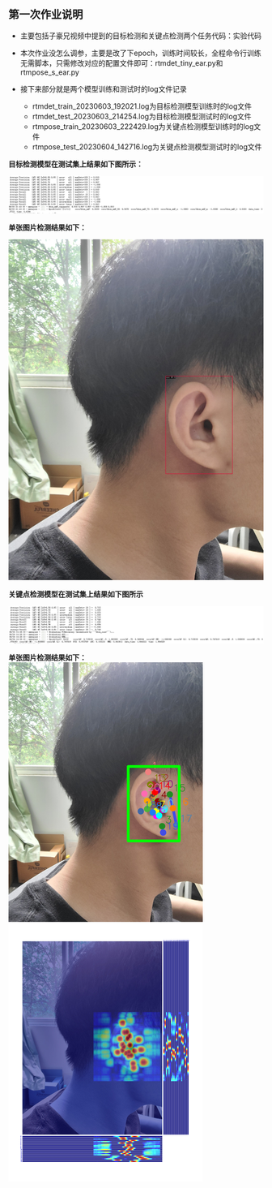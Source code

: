 ## 第一次作业说明
- 主要包括子豪兄视频中提到的目标检测和关键点检测两个任务代码：实验代码

- 本次作业没怎么调参，主要是改了下epoch，训练时间较长，全程命令行训练无需脚本，只需修改对应的配置文件即可：rtmdet_tiny_ear.py和rtmpose_s_ear.py

- 接下来部分就是两个模型训练和测试时的log文件记录

  - rtmdet_train_20230603_192021.log为目标检测模型训练时的log文件
  - rtmdet_test_20230603_214254.log为目标检测模型测试时的log文件
  - rtmpose_train_20230603_222429.log为关键点检测模型训练时的log文件
  - rtmpose_test_20230604_142716.log为关键点检测模型测试时的log文件

**目标检测模型在测试集上结果如下图所示：**

![image](../images/HW1_1.png)

**单张图片检测结果如下：**

![image](rtmdet_ear.jpg)

**关键点检测模型在测试集上结果如下图所示**

![image](../images/HW1_2.png)

**单张图片检测结果如下：**
![image](rtmpose_ear.jpg)



